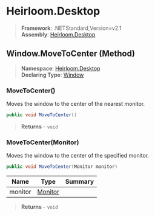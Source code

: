 # Heirloom.Desktop

> **Framework**: .NETStandard,Version=v2.1  
> **Assembly**: [Heirloom.Desktop][0]

## Window.MoveToCenter (Method)

> **Namespace**: [Heirloom.Desktop][0]  
> **Declaring Type**: [Window][1]

### MoveToCenter()

Moves the window to the center of the nearest monitor.

```cs
public void MoveToCenter()
```

> **Returns** - `void`

### MoveToCenter(Monitor)

Moves the window to the center of the specified monitor.

```cs
public void MoveToCenter(Monitor monitor)
```

| Name    | Type         | Summary |
|---------|--------------|---------|
| monitor | [Monitor][2] |         |

> **Returns** - `void`

[0]: ../../../Heirloom.Desktop.md
[1]: ../Window.md
[2]: ../Monitor.md
